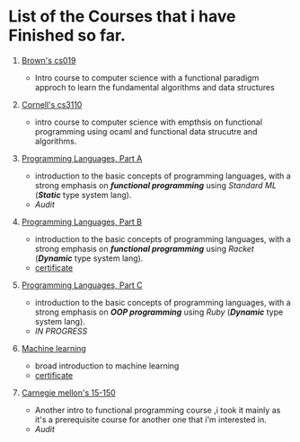 # List of the Courses that i have Finished so far.

1. [Brown's cs019](https://github.com/adel-elmala/PAPL-code)
    -   Intro course to computer science with a functional paradigm approch to learn the fundamental algorithms and data structures
 
 

2. [Cornell's cs3110](https://github.com/adel-elmala/caml-corn)

    - intro course to computer science with empthsis on functional programming using ocaml and functional data strucutre and algorithms. 
3. [Programming Languages, Part A](https://www.coursera.org/learn/programming-languages)
    - introduction to the basic concepts of programming languages, with a strong emphasis on _**functional programming**_ using _Standard ML_ (_**Static**_ type system lang).
    - _Audit_

4. [Programming Languages, Part B](https://www.coursera.org/learn/programming-languages-part-b)
    -  introduction to the basic concepts of programming languages, with a strong emphasis on _**functional programming**_ using _Racket_ (_**Dynamic**_ type system lang). 
    - [certificate](https://www.coursera.org/account/accomplishments/certificate/TPZJ35EZUT6Z)
    
5. [Programming Languages, Part C](https://www.coursera.org/learn/programming-languages-part-c)
    -  introduction to the basic concepts of programming languages, with a strong emphasis on _**OOP programming**_ using _Ruby_ (_**Dynamic**_ type system lang). 
    -  _IN PROGRESS_

6. [Machine learning](https://www.coursera.org/learn/machine-learning)
    - broad introduction to machine learning
    - [certificate](https://www.coursera.org/account/accomplishments/certificate/C8832L5N3XY3)

7. [Carnegie mellon's 15-150](http://www.cs.cmu.edu/~15150/previous-semesters/2012-spring/index.html)

    - Another intro to functional programming course ,i took it mainly as it's a prerequisite course for another one that i'm interested in. 
    - _Audit_